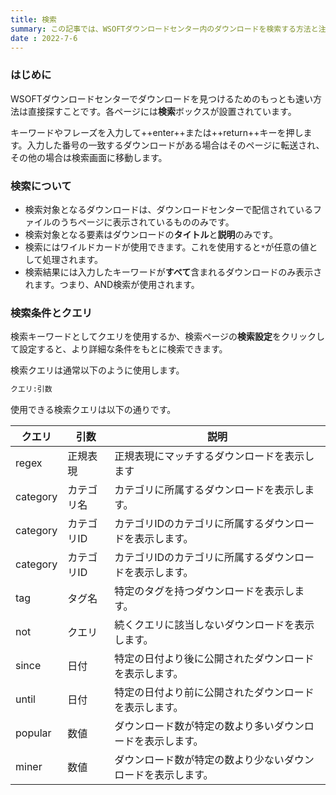 ```yaml
---
title: 検索
summary: この記事では、WSOFTダウンロードセンター内のダウンロードを検索する方法と注意点について説明します。
date : 2022-7-6
---
```


### はじめに
WSOFTダウンロードセンターでダウンロードを見つけるためのもっとも速い方法は直接探すことです。各ページには**検索**ボックスが設置されています。

キーワードやフレーズを入力して++enter++または++return++キーを押します。入力した番号の一致するダウンロードがある場合はそのページに転送され、その他の場合は検索画面に移動します。

### 検索について

- 検索対象となるダウンロードは、ダウンロードセンターで配信されているファイルのうちページに表示されているもののみです。
- 検索対象となる要素はダウンロードの**タイトル**と**説明**のみです。
- 検索にはワイルドカードが使用できます。これを使用すると`*`が任意の値として処理されます。
- 検索結果には入力したキーワードが**すべて**含まれるダウンロードのみ表示されます。つまり、AND検索が使用されます。

### 検索条件とクエリ
検索キーワードとしてクエリを使用するか、検索ページの**検索設定**をクリックして設定すると、より詳細な条件をもとに検索できます。

検索クエリは通常以下のように使用します。

```txt title="検索クエリ"
クエリ:引数
```

使用できる検索クエリは以下の通りです。

|クエリ|引数|説明|
|---|---|---|
|regex|正規表現|正規表現にマッチするダウンロードを表示します|
|category|カテゴリ名|カテゴリに所属するダウンロードを表示します。|
|category|カテゴリID|カテゴリIDのカテゴリに所属するダウンロードを表示します。|
|category|カテゴリID|カテゴリIDのカテゴリに所属するダウンロードを表示します。|
|tag|タグ名|特定のタグを持つダウンロードを表示します。|
|not|クエリ|続くクエリに該当しないダウンロードを表示します。|
|since|日付|特定の日付より後に公開されたダウンロードを表示します。|
|until|日付|特定の日付より前に公開されたダウンロードを表示します。|
|popular|数値|ダウンロード数が特定の数より多いダウンロードを表示します。|
|miner|数値|ダウンロード数が特定の数より少ないダウンロードを表示します。|